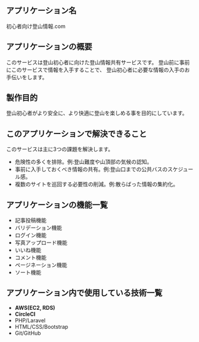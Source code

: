 
## アプリケーション名
初心者向け登山情報.com

## アプリケーションの概要
このサービスは登山初心者に向けた登山情報共有サービスです。
登山前に事前にこのサービスで情報を入手することで、
登山初心者に必要な情報の入手のお手伝いをします。

## 製作目的
登山初心者がより安全に、より快適に登山を楽しめる事を目的にしています。

## このアプリケーションで解決できること
このサービスは主に3つの課題を解決します。
- 危険性の多くを排除。例:登山難度や山頂部の気候の認知。
- 事前に入手しておくべき情報の共有。例:登山口までの公共バスのスケジュール感。
- 複数のサイトを巡回する必要性の削減。例:散らばった情報の集約化。

## アプリケーションの機能一覧
- 記事投稿機能
- バリデーション機能
- ログイン機能
- 写真アップロード機能
- いいね機能
- コメント機能
- ページネーション機能
- ソート機能

## アプリケーション内で使用している技術一覧

- **AWS(EC2, RDS)**
- **CircleCI**
- PHP/Laravel
- HTML/CSS/Bootstrap
- Git/GitHub
